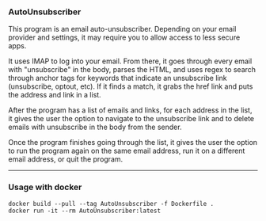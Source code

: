 ### AutoUnsubscriber

This program is an email auto-unsubscriber. Depending on your email provider and settings, it may require you to allow access to less secure apps.

It uses IMAP to log into your email. From there, it goes through every email with "unsubscribe" in the body, parses the HTML, and uses regex to search through anchor tags for keywords that indicate an unsubscribe link (unsubscribe, optout, etc). If it finds a match, it grabs the href link and puts the address and link in a list.

After the program has a list of emails and links, for each address in the list, it gives the user the option to navigate to the unsubscribe link and to delete emails with unsubscribe in the body from the sender.

Once the program finishes going through the list, it gives the user the option to run the program again on the same email address, run it on a different email address, or quit the program.

------
### Usage with docker

```shell
docker build --pull --tag AutoUnsubscriber -f Dockerfile .
docker run -it --rm AutoUnsubscriber:latest
```


